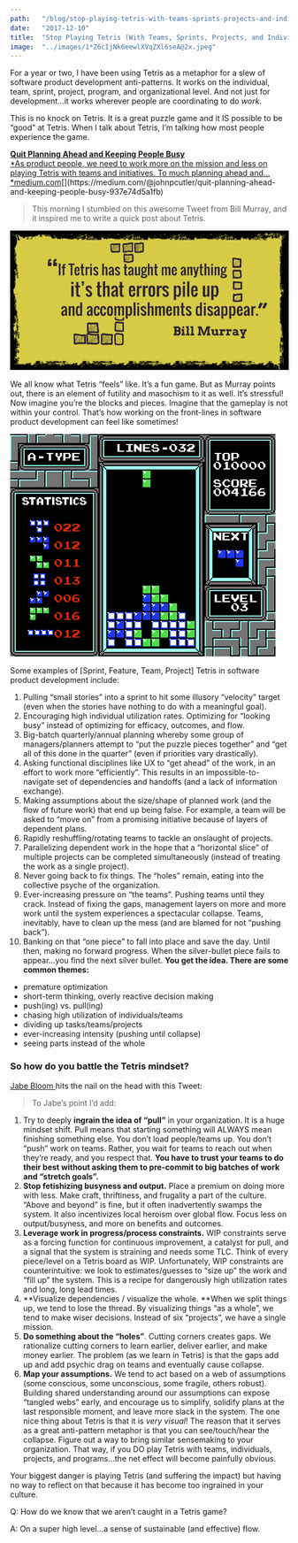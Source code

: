 ```yaml
---
path:	"/blog/stop-playing-tetris-with-teams-sprints-projects-and-individuals"
date:	"2017-12-10"
title:	"Stop Playing Tetris (With Teams, Sprints, Projects, and Individuals)"
image:	"../images/1*Z6cIjNk6eewlXVqZXl6seA@2x.jpeg"
---
```


For a year or two, I have been using Tetris as a metaphor for a slew of software product development anti-patterns. It works on the individual, team, sprint, project, program, and organizational level. And not just for development…it works wherever people are coordinating to do *work*.

This is no knock on Tetris. It is a great puzzle game and it IS possible to be “good” at Tetris. When I talk about Tetris, I’m talking how most people experience the game.

[**Quit Planning Ahead and Keeping People Busy**  
*As product people, we need to work more on the mission and less on playing Tetris with teams and initiatives. To much planning ahead and…*medium.com](https://medium.com/@johnpcutler/quit-planning-ahead-and-keeping-people-busy-937e74d5a1fb "https://medium.com/@johnpcutler/quit-planning-ahead-and-keeping-people-busy-937e74d5a1fb")[](https://medium.com/@johnpcutler/quit-planning-ahead-and-keeping-people-busy-937e74d5a1fb)
> [](https://twitter.com/johncutlefish/status/815905225932476416)This morning I stumbled on this awesome Tweet from Bill Murray, and it inspired me to write a quick post about Tetris.

![](../images/1*Z6cIjNk6eewlXVqZXl6seA@2x.jpeg)

We all know what Tetris “feels” like. It’s a fun game. But as Murray points out, there is an element of futility and masochism to it as well. It’s stressful! Now imagine you’re the blocks and pieces. Imagine that the gameplay is not within your control. That’s how working on the front-lines in software product development can feel like sometimes!

![](../images/1*3uD5bjJkDjlYfUuNMFSTRQ@2x.gif)

Some examples of [Sprint, Feature, Team, Project] Tetris in software product development include:

1. Pulling “small stories” into a sprint to hit some illusory “velocity” target (even when the stories have nothing to do with a meaningful goal).
2. Encouraging high individual utilization rates. Optimizing for “looking busy” instead of optimizing for efficacy, outcomes, and flow.
3. Big-batch quarterly/annual planning whereby some group of managers/planners attempt to “put the puzzle pieces together” and “get all of this done in the quarter” (even if priorities vary drastically).
4. Asking functional disciplines like UX to “get ahead” of the work, in an effort to work more “efficiently”. This results in an impossible-to-navigate set of dependencies and handoffs (and a lack of information exchange).
5. Making assumptions about the size/shape of planned work (and the flow of future work) that end up being false. For example, a team will be asked to “move on” from a promising initiative because of layers of dependent plans.
6. Rapidly reshuffling/rotating teams to tackle an onslaught of projects.
7. Parallelizing dependent work in the hope that a “horizontal slice” of multiple projects can be completed simultaneously (instead of treating the work as a single project).
8. Never going back to fix things. The “holes” remain, eating into the collective psyche of the organization.
9. Ever-increasing pressure on “the teams”. Pushing teams until they crack. Instead of fixing the gaps, management layers on more and more work until the system experiences a spectacular collapse. Teams, inevitably, have to clean up the mess (and are blamed for not “pushing back”).
10. Banking on that “one piece” to fall into place and save the day. Until then, making no forward progress. When the silver-bullet piece fails to appear…you find the next silver bullet.
**You get the idea. There are some common themes:**

* premature optimization
* short-term thinking, overly reactive decision making
* push(ing) vs. pull(ing)
* chasing high utilization of individuals/teams
* dividing up tasks/teams/projects
* ever-increasing intensity (pushing until collapse)
* seeing parts instead of the whole
### So how do you battle the Tetris mindset?

[Jabe Bloom ](https://medium.com/u/4c6fbaf8d2b9)hits the nail on the head with this Tweet:


> [](https://twitter.com/cyetain/status/939465110506102784)To Jabe’s point I’d add:

1. Try to deeply **ingrain the idea of “pull”** in your organization. It is a huge mindset shift. Pull means that starting something will ALWAYS mean finishing something else. You don’t load people/teams up. You don’t “push” work on teams. Rather, you wait for teams to reach out when they’re ready, and you respect that. **You have to trust your teams to do their best without asking them to pre-commit to big batches of work and “stretch goals”.**
2. **Stop fetishizing busyness and output.** Place a premium on doing more with less. Make craft, thriftiness, and frugality a part of the culture. “Above and beyond” is fine, but it often inadvertently swamps the system. It also incentivizes local heroism over global flow. Focus less on output/busyness, and more on benefits and outcomes.
3. **Leverage work in progress/process constraints.** WIP constraints serve as a forcing function for continuous improvement, a catalyst for pull, and a signal that the system is straining and needs some TLC. Think of every piece/level on a Tetris board as WIP. Unfortunately, WIP constraints are counterintuitive: we look to estimates/guesses to “size up” the work and “fill up” the system. This is a recipe for dangerously high utilization rates and long, long lead times.
4. **Visualize dependencies / visualize the whole. **When we split things up, we tend to lose the thread. By visualizing things “as a whole”, we tend to make wiser decisions. Instead of six “projects”, we have a single mission.
5. **Do something about the “holes”**. Cutting corners creates gaps. We rationalize cutting corners to learn earlier, deliver earlier, and make money earlier. The problem (as we learn in Tetris) is that the gaps add up and add psychic drag on teams and eventually cause collapse.
6. **Map your assumptions.** We tend to act based on a web of assumptions (some conscious, some unconscious, some fragile, others robust). Building shared understanding around our assumptions can expose “tangled webs” early, and encourage us to simplify, solidify plans at the last responsible moment, and leave more slack in the system.
The one nice thing about Tetris is that it is *very visual*! The reason that it serves as a great anti-pattern metaphor is that you can see/touch/hear the collapse. Figure out a way to bring similar sensemaking to your organization. That way, if you DO play Tetris with teams, individuals, projects, and programs…the net effect will become painfully obvious.

Your biggest danger is playing Tetris (and suffering the impact) but having no way to reflect on that because it has become too ingrained in your culture.

Q: How do we know that we aren’t caught in a Tetris game?

A: On a super high level…a sense of sustainable (and effective) flow.

